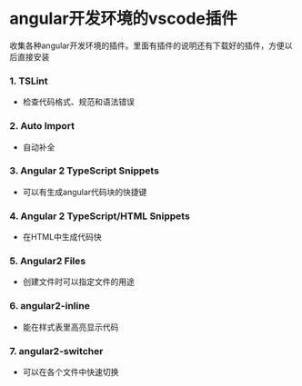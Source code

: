 # angular开发环境的vscode插件
收集各种angular开发环境的插件。里面有插件的说明还有下载好的插件，方便以后直接安装
### 1. TSLint
- 检查代码格式、规范和语法错误
### 2. Auto Import
- 自动补全
### 3. Angular 2 TypeScript Snippets
- 可以有生成angular代码块的快捷键
### 4. Angular 2 TypeScript/HTML Snippets
- 在HTML中生成代码快
### 5. Angular2 Files
- 创建文件时可以指定文件的用途
### 6. angular2-inline
- 能在样式表里高亮显示代码
### 7.  angular2-switcher
- 可以在各个文件中快速切换
